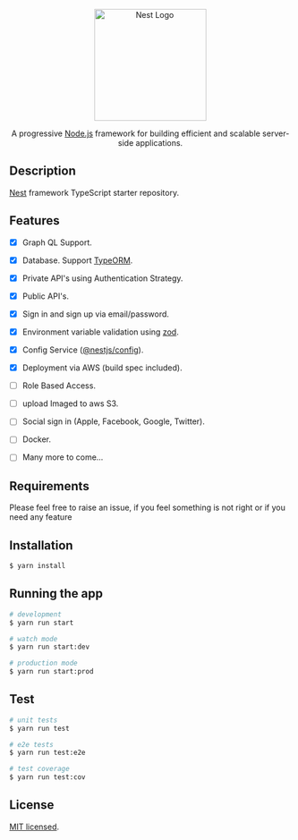 <p align="center">
  <a href="http://nestjs.com/" target="blank"><img src="https://nestjs.com/img/logo-small.svg" width="200" alt="Nest Logo" /></a>
</p>

[circleci-image]: https://img.shields.io/circleci/build/github/nestjs/nest/master?token=abc123def456
[circleci-url]: https://circleci.com/gh/nestjs/nest

  <p align="center">A progressive <a href="http://nodejs.org" target="_blank">Node.js</a> framework for building efficient and scalable server-side applications.</p>

## Description

[Nest](https://github.com/nestjs/nest) framework TypeScript starter repository.

## Features

- [x] Graph QL Support.
- [x] Database. Support [TypeORM](https://www.npmjs.com/package/typeorm).
- [x] Private API's using Authentication Strategy.
- [x] Public API's.
- [x] Sign in and sign up via email/password.
- [x] Environment variable validation using [zod](https://zod.dev/).
- [x] Config Service ([@nestjs/config](https://www.npmjs.com/package/@nestjs/config)).
- [x] Deployment via AWS (build spec included).
- [ ] Role Based Access.
- [ ] upload Imaged to aws S3.
- [ ] Social sign in (Apple, Facebook, Google, Twitter).

- [ ] Docker.

- [ ] Many more to come...

## Requirements

Please feel free to raise an issue, if you feel something is not right or if you need any feature

## Installation

```bash
$ yarn install
```

## Running the app

```bash
# development
$ yarn run start

# watch mode
$ yarn run start:dev

# production mode
$ yarn run start:prod
```

## Test

```bash
# unit tests
$ yarn run test

# e2e tests
$ yarn run test:e2e

# test coverage
$ yarn run test:cov
```

## License

[MIT licensed](LICENSE).
